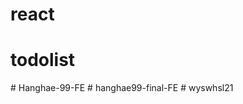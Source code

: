 # react
# todolist
#   H a n g h a e - 9 9 - F E  
 #   h a n g h a e 9 9 - f i n a l - F E  
 # wyswhsl21
